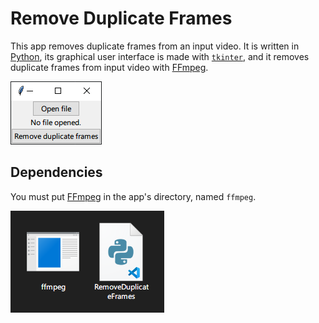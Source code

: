 # Remove Duplicate Frames
This app removes duplicate frames from an input video. It is written in [Python](//python.org), its graphical user interface is made with [`tkinter`](//docs.python.org/library/tkinter.html), and it removes duplicate frames from input video with [FFmpeg](//ffmpeg.org).

![This app](App.png)
## Dependencies
You must put [FFmpeg](//ffmpeg.org/download.html) in the app's directory, named `ffmpeg`. 

![The app in a directory with its dependencies](Dependencies.png)
